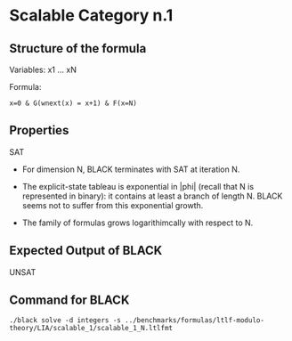 # Scalable Category n.1

## Structure of the formula

Variables: x1 ... xN

Formula:
```
x=0 & G(wnext(x) = x+1) & F(x=N)
```

## Properties

SAT

- For dimension N, BLACK terminates with SAT at iteration N.

- The explicit-state tableau is exponential in |phi| (recall that N is
  represented in binary): it contains at least a branch of length N.
  BLACK seems not to suffer from this exponential growth.

- The family of formulas grows logarithimcally with respect to N.


## Expected Output of BLACK

UNSAT

## Command for BLACK

```
./black solve -d integers -s ../benchmarks/formulas/ltlf-modulo-theory/LIA/scalable_1/scalable_1_N.ltlfmt
```

